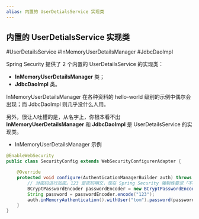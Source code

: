 ```yaml
---
alias: 内置的 UserDetialsService 实现类
---
```


## 内置的 UserDetialsService 实现类

#UserDetailsService #InMemoryUserDetailsManager #JdbcDaoImpl

Spring Security 提供了 2 个内置的 UserDetailsService 的实现类：

- **InMemoryUserDetailsManager** 类；
- **JdbcDaoImpl** 类。

InMemoryUserDetailsManager 在各种资料的 hello-world 级别的示例中偶尔会出现；而 JdbcDaoImpl 则几乎没什么人用。

另外，很让人吐槽的是，从名字上，你根本看不出 **InMemoryUserDetailsManager** 和 **JdbcDaoImpl** 是 UserDetailsService 的实现类。

- InMemoryUserDetailsManager 示例

```java
@EnableWebSecurity
public class SecurityConfig extends WebSecurityConfigurerAdapter {

    @Override
    protected void configure(AuthenticationManagerBuilder auth) throws Exception {
        // 对密码进行加密。123 是密码明文，现在 Spring Security 强制性要求「不允许明文存储密码」。
        BCryptPasswordEncoder passwordEncoder = new BCryptPasswordEncoder();
        String password = passwordEncoder.encode("123");
        auth.inMemoryAuthentication().withUser("tom").password(password).roles("admin");
    }
}
```